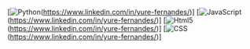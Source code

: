 [![Python](https://img.shields.io/badge/Python-3776AB?style=for-the-badge&logo=python&logoColor=white)(https://www.linkedin.com/in/yure-fernandes/)]
[![JavaScript](https://img.shields.io/badge/JavaScript-F7DF1E?style=for-the-badge&logo=javascript&logoColor=black)(https://www.linkedin.com/in/yure-fernandes/)]
[![Html5](https://img.shields.io/badge/HTML5-E34F26?style=for-the-badge&logo=html5&logoColor=white)(https://www.linkedin.com/in/yure-fernandes/)]
[![CSS](https://img.shields.io/badge/CSS-239120?&style=for-the-badge&logo=css3&logoColor=white)(https://www.linkedin.com/in/yure-fernandes/)]
